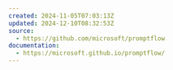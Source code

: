 ```yaml
---
created: 2024-11-05T07:03:13Z
updated: 2024-12-10T08:32:53Z
source:
  - https://github.com/microsoft/promptflow
documentation:
  - https://microsoft.github.io/promptflow/
---
```

